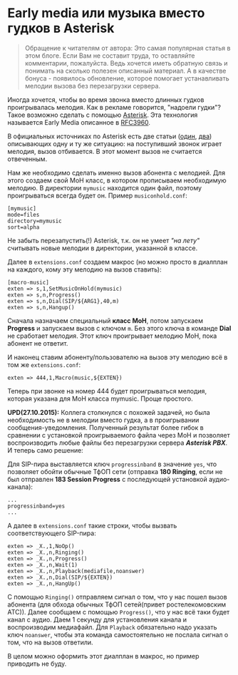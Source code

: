 # Early media или музыка вместо гудков в Asterisk

> Обращение к читателям от автора: Это самая популярная статья в этом блоге. Если Вам не составит труда, то оставляйте комментарии, пожалуйста. Ведь хочется иметь обратную связь и понимать на сколько полезен описанный материал. А в качестве бонуса - появилось обновление, которое помогает устанавливать мелодии вызова без перезагрузки сервера.

Иногда хочется, чтобы во время звонка вместо длинных гудков проигрывалась мелодия. Как в рекламе говорится, "надоели гудки"? Такое возможно сделать с помощью [Asterisk](http://asterisk.org/). Эта технология называется Early Media описанное в [RFC3960](https://tools.ietf.org/html/rfc3960).

В официальных источниках по Asterisk есть две статьи ([один](https://wiki.asterisk.org/wiki/display/AST/Early+Media+and+the+Progress+Application), [два](http://www.voip-info.org/wiki/view/Asterisk+cmd+Progress)) описывающих одну и ту же ситуацию: на поступивший звонок играет мелодия, вызов отбивается. В этот момент вызов не считается отвеченным.

Нам же необходимо сделать именно вызов абонента с мелодией. Для этого создаем свой MoH класс, в котором прописываем необходимую мелодию. В директории `mymusic` находится один файл, поэтому проигрываться всегда будет он. Пример `musiconhold.conf`:

    [mymusic]
    mode=files
    directory=mymusic
    sort=alpha

Не забыть перезапустить(!) Asterisk, т.к. он не умеет *"на лету"* считывать новые мелодии в директории, указанной в классе.

Далее в `extensions.conf` создаем макрос (но можно просто в диалплан на каждого, кому эту мелодию на вызов ставить):

    [macro-music]
    exten => s,1,SetMusicOnHold(mymusic)
    exten => s,n,Progress()
    exten => s,n,Dial(SIP/${ARG1},40,m)
    exten => s,n,Hangup()

Сначала назначаем специальный **класс MoH**, потом запускаем **Progress** и запускаем вызов с ключом `m`. Без этого ключа в команде **Dial** не сработает мелодия. Этот ключ проигрывает мелодию MoH, пока абонент не ответит.

И наконец ставим абоненту/пользователю на вызов эту мелодию всё в том же `extensions.conf`:

    exten => 444,1,Macro(music,${EXTEN})

Теперь при звонке на номер 444 будет проигрываться мелодия, которая указана для MoH класса mymusic. Проще простого.

**UPD(27.10.2015):**
Коллега столкнулся с похожей задачей, но была необходимость не в мелодии вместо гудка, а в проигрывании сообщения-уведомления. Полученный результат более гибок в сравнении с установкой проигрываемого файла через MoH и позволяет воспроизводить любые файлы без перезагрузки сервера ***Asterisk PBX***. И теперь само решение:

Для SIP-пира выставляется ключ `progressinband` в значение `yes`, что позволяет обойти обычные ТфОП сети (отправка **180 Ringing**, если не был отправлен **183 Session Progress** с последующей установкой аудио-канала):

```asterisk
...
progressinband=yes
...
```

А далее в `extensions.conf` такие строки, чтобы вызвать соответствующего SIP-пира:

```asterisk
exten => _X.,1,NoOp()
exten => _X.,n,Ringing()
exten => _X.,n,Progress()
exten => _X.,n,Wait(1)
exten => _X.,n,Playback(mediafile,noanswer)
exten => _X.,n,Dial(SIP/${EXTEN})
exten => _X.,n,HangUp()
```

С помощью `Ringing()` отправляем сигнал о том, что у нас пошел вызов абонента (для обхода обычных ТфОП сетей(привет ростелекомовским АТС)). Далее сообщаем с помощью `Progress()`, что у нас всё таки будет канал с аудио. Даем 1 секунду для установления канала и воспроизводим медиафайл. Для `Playback` обязательно надо указать ключ `noanswer`, чтобы эта команда самостоятельно не послала сигнал о том, что на вызов ответили.

В целом можно оформить этот диалплан в макрос, но пример приводить не буду.

